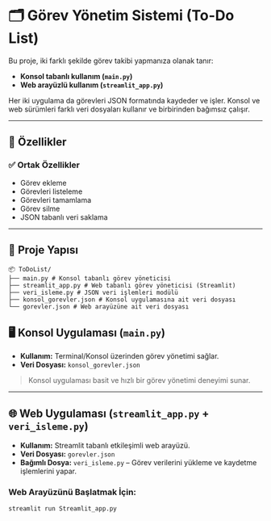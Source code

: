 # 🗂️ Görev Yönetim Sistemi (To-Do List)

Bu proje, iki farklı şekilde görev takibi yapmanıza olanak tanır:

- **Konsol tabanlı kullanım (`main.py`)**
- **Web arayüzlü kullanım (`streamlit_app.py`)**

Her iki uygulama da görevleri JSON formatında kaydeder ve işler. Konsol ve web sürümleri farklı veri dosyaları kullanır ve birbirinden bağımsız çalışır.

---

## 🚀 Özellikler

### ✅ Ortak Özellikler

- Görev ekleme
- Görevleri listeleme
- Görevleri tamamlama
- Görev silme
- JSON tabanlı veri saklama

---

## 🧱 Proje Yapısı
```
📦 ToDoList/
├── main.py # Konsol tabanlı görev yöneticisi
├── streamlit_app.py # Web tabanlı görev yöneticisi (Streamlit)
├── veri_isleme.py # JSON veri işlemleri modülü
├── konsol_gorevler.json # Konsol uygulamasına ait veri dosyası
└── gorevler.json # Web arayüzüne ait veri dosyası
```

## 🖥️ Konsol Uygulaması (`main.py`)

- **Kullanım:** Terminal/Konsol üzerinden görev yönetimi sağlar.
- **Veri Dosyası:** `konsol_gorevler.json`

> Konsol uygulaması basit ve hızlı bir görev yönetimi deneyimi sunar.

---

## 🌐 Web Uygulaması (`streamlit_app.py` + `veri_isleme.py`)

- **Kullanım:** Streamlit tabanlı etkileşimli web arayüzü.
- **Veri Dosyası:** `gorevler.json`
- **Bağımlı Dosya:** `veri_isleme.py` – Görev verilerini yükleme ve kaydetme işlemlerini yapar.

### Web Arayüzünü Başlatmak İçin:
```bash
streamlit run Streamlit_app.py
